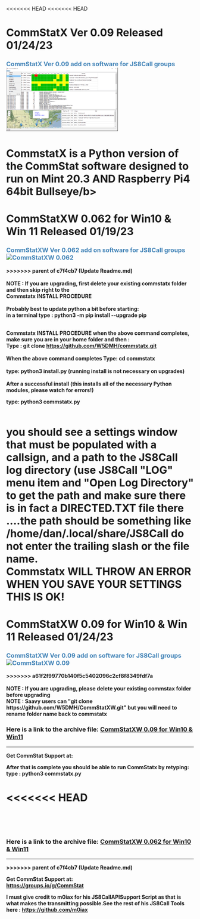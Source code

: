 <<<<<<< HEAD
<<<<<<< HEAD
# CommStatX Ver 0.09 Released 01/24/23
<h3 style="color: #4485b8;">CommStatX Ver 0.09 add on software for JS8Call groups&nbsp;&nbsp;<img src="https://github.com/W5DMH/CommStatX/blob/main/CommStatXBeta.png?raw=true" alt="CommStatX 0.09" width="300" height="170" /></h3>

CommstatX is a Python version of the CommStat software <b>designed to run on Mint 20.3 AND Raspberry Pi4 64bit Bullseye/b><br>
=======
# CommStatXW 0.062 for Win10 & Win 11 Released 01/19/23
<h3 style="color: #4485b8;">CommStatXW Ver 0.062 add on software for JS8Call groups&nbsp;&nbsp;<img src="https://github.com/W5DMH/CommStatXR/blob/main/CommStatXBeta.png?raw=true" alt="CommStatXW 0.062" width="300" height="170" /></h3>
>>>>>>> parent of c7f4cb7 (Update Readme.md)
<br><br>
NOTE : If you are upgrading, first delete your existing commstatx folder and then skip right to the <br>
Commstatx INSTALL PROCEDURE
<br><br>
Probably best to update python a bit before starting: <br>
<b>in a terminal type : python3 -m pip install --upgrade pip </b><br><br>


<b>Commstatx INSTALL PROCEDURE</B>
when the above command completes, make sure you are in your home folder and then : <br>
<b>Type : git clone https://github.com/W5DMH/commstatx.git </b>
<br><br>
When the above command completes
<b>Type: cd commstatx</b>
<br><br>
<b>type: python3 install.py </b>(running install is not necessary on upgrades) 
<br><br>
After a successful install (this installs all of the necessary Python modules, please watch for errors!) 

<b>type: python3 commstatx.py</b>   <br><br>

you should see a settings window that must be populated with a callsign, and a path to the 
JS8Call log directory (use JS8Call "LOG" menu item and "Open Log Directory" to get the path and
make sure there is in fact a DIRECTED.TXT file there ....the path should be something 
like /home/dan/.local/share/JS8Call    do not enter the trailing slash or the file name. <br>
<B>Commstatx WILL THROW AN ERROR WHEN YOU SAVE YOUR SETTINGS THIS IS OK!</B>
=======

# CommStatXW 0.09 for Win10 & Win 11 Released 01/24/23
<h3 style="color: #4485b8;">CommStatXW Ver 0.09 add on software for JS8Call groups&nbsp;&nbsp;<img src="https://github.com/W5DMH/CommStatXR/blob/main/CommStatXBeta.png?raw=true" alt="CommStatXW 0.09" width="300" height="170" /></h3>
>>>>>>> a61f2f99770b140f5c5402096c2cf8f8349fdf7a
<br><br>
<b>NOTE : If you are upgrading, please delete your existing commstax folder before upgrading</b> <br>
NOTE : Saavy users can "git clone https://github.com/W5DMH/CommStatXW.git" but you will need to rename folder name back to commstatx
<BR>
 
<h3>Here is a link to the archive file:&nbsp;<a href="https://github.com/W5DMH/CommStatXW/raw/main/commstatx.zip" target="_blank" rel="noopener">CommStatXW 0.09 for Win10 & Win11 </a></h3>
<hr />
Get CommStat Support at: <br>

After that is complete you should be able to run CommStatx by retyping:<br>
<b> type : python3 commstatx.py </b>

<<<<<<< HEAD
<br><br><br>
=======
 
<h3>Here is a link to the archive file:&nbsp;<a href="https://github.com/W5DMH/CommStatXW/raw/main/commstatx.zip" target="_blank" rel="noopener">CommStatXW 0.062 for Win10 & Win11 </a></h3>
<hr />
>>>>>>> parent of c7f4cb7 (Update Readme.md)

Get CommStat Support at: <br>
https://groups.io/g/CommStat

I must give credit to m0iax for his JS8CallAPISupport Script as that is what makes the transmitting possible.See the rest of his JS8Call Tools here : https://github.com/m0iax
<br>

